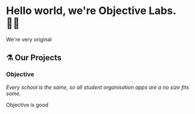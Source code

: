 # Hello world, we're Objective Labs. 👋🏾

We're very original

## ⚗️ Our Projects

### Objective

_Every school is the same, so all student organisation apps are a no size fits some._

Objective is good
